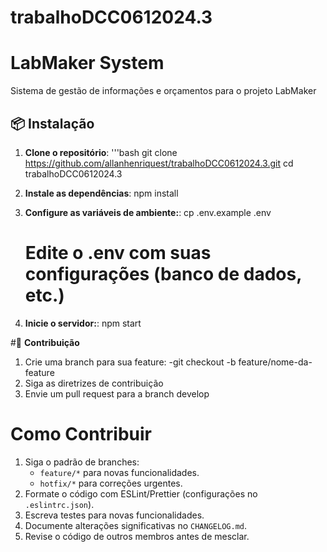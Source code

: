 # trabalhoDCC0612024.3

# LabMaker System

Sistema de gestão de informações e orçamentos para o projeto LabMaker

## 📦 Instalação

1. **Clone o repositório**:
    '''bash
    git clone https://github.com/allanhenriquest/trabalhoDCC0612024.3.git
    cd trabalhoDCC0612024.3

2. **Instale as dependências**:
    npm install

3. **Configure as variáveis de ambiente:**:
    cp .env.example .env
    # Edite o .env com suas configurações (banco de dados, etc.)

4. **Inicie o servidor:**:
    npm start

#🤝 **Contribuição**
1. Crie uma branch para sua feature:
        -git checkout -b feature/nome-da-feature
2. Siga as diretrizes de contribuição
3. Envie um pull request para a branch develop
    
# Como Contribuir
1. Siga o padrão de branches:
   - `feature/*` para novas funcionalidades.
   - `hotfix/*` para correções urgentes.
2. Formate o código com ESLint/Prettier (configurações no `.eslintrc.json`).
3. Escreva testes para novas funcionalidades.
4. Documente alterações significativas no `CHANGELOG.md`.
5. Revise o código de outros membros antes de mesclar.
